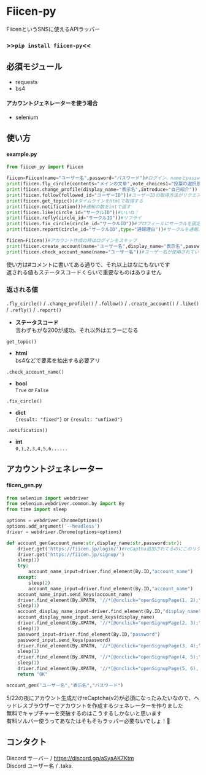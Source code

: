 # Fiicen-py
FiicenというSNSに使えるAPIラッパー
### >>```pip install fiicen-py```<<  
## 必須モジュール  
- requests
- bs4
#### アカウントジェネレーターを使う場合  
- selenium
## 使い方  
#### example.py
```py
from fiicen_py import Fiicen

fiicen=Fiicen(name="ユーザー名",password="パスワード")#ログイン、nameとpasswordを設定しなかったらログインをスキップします
print(fiicen.fly_circle(contents="メインの文章",vote_choices1="投票の選択肢1",vote_choices2="投票の選択肢2"))
print(fiicen.change_profile(display_name="表示名",introduce="自己紹介"))
print(fiicen.follow(followed_id="ユーザーID"))#ユーザーIDの取得方法がリクエスト見るしかなさそうなので使い道ナシ？
print(fiicen.get_topic())#タイムラインをhtmlで取得する
print(fiicen.notification())#通知の数をintで返す
print(fiicen.like(circle_id="サークルID"))#いいね！
print(fiicen.refly(circle_id="サークルID"))#リフライ
print(fiicen.fix_circle(circle_id="サークルID"))#プロフィールにサークルを固定
print(fiicen.report(circle_id="サークルID",type="通報理由"))#サークルを通報、理由は：harassment / sensitive / spam / suicide / spoofing / privacy / violence / misinformation / discrimination から選ぶ

fiicen=Fiicen()#アカウント作成の時はログインをスキップ
print(fiicen.create_account(name="ユーザー名",display_name="表示名",password="パスワード"))
print(fiicen.check_account_name(name="ユーザー名"))#ユーザー名が使用されているかどうか確認する...使いどころは不明
```
使い方は#コメントに書いてある通りで、それ以上はなにもないです  
返される値もステータスコードくらいで重要なものはありません  
### 返される値  
```.fly_circle()``` / ```.change_profile()``` / ```.follow()``` / ```.create_account()``` / ```.like()``` / ```.refly()``` / ```.report()``` 
- **ステータスコード**  
  言わずもがな200が成功、それ以外はエラーになる  

```get_topic()``` 
- **html**  
  bs4などで要素を抽出する必要アリ

```.check_account_name()```
- **bool**  
  ```True``` or ```False```

```.fix_circle()```
- **dict**  
  ```{result: "fixed"}``` or ```{result: "unfixed"}```

```.notification()```
- **int**  
  ```0,1,2,3,4,5,6......```
## アカウントジェネレーター  
#### fiicen_gen.py
```py
from selenium import webdriver
from selenium.webdriver.common.by import By
from time import sleep

options = webdriver.ChromeOptions()
options.add_argument('--headless')
driver = webdriver.Chrome(options=options)

def account_gen(account_name:str,display_name:str,password:str):
    driver.get('https://fiicen.jp/login/')#reCaptha追加されてるのにこのリクエストがないとcsrftokenが生成されないやばいバグが修正されてない (5/22)
    driver.get('https://fiicen.jp/signup/')
    sleep(1)
    try:
        account_name_input=driver.find_element(By.ID,"account_name")
    except:
        sleep(2)
        account_name_input=driver.find_element(By.ID,"account_name")
    account_name_input.send_keys(account_name)
    driver.find_element(By.XPATH, '//*[@onclick="openSignupPage(1, 2);"]').click()
    sleep(1)
    account_display_name_input=driver.find_element(By.ID,"display_name")
    account_display_name_input.send_keys(display_name)
    driver.find_element(By.XPATH, '//*[@onclick="openSignupPage(2, 3);"]').click()
    sleep(1)
    password_input=driver.find_element(By.ID,"password")
    password_input.send_keys(password)
    driver.find_element(By.XPATH, '//*[@onclick="openSignupPage(3, 4);"]').click()
    sleep(1)
    driver.find_element(By.XPATH, '//*[@onclick="openSignupPage(4, 5);"]').click()
    sleep(1)
    driver.find_element(By.XPATH, '//*[@onclick="openSignupPage(5, 6), submitSignup()"]').click()
    return "OK"

account_gen("ユーザー名","表示名","パスワード")
```  
5/22の夜にアカウント生成だけreCaptcha(v2)が必須になったみたいなので、ヘッドレスブラウザーでアカウントを作成するジェネレーターを作りました  
無料でキャプチャーを突破するのはこうするしかないと思います  
有料ソルバー使うってあなたはそもそもラッパー必要ないでしょ！🫵
## コンタクト
Discord サーバー / https://discord.gg/aSyaAK7Ktm  
Discord ユーザー名 / .taka.
